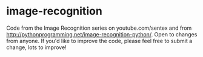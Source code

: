 image-recognition
=================

Code from the Image Recognition series on youtube.com/sentex and from http://pythonprogramming.net/image-recognition-python/. Open to changes from anyone. If you'd like to improve the code, please feel free to submit a change, lots to improve!
